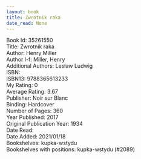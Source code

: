 ```yaml
---
layout: book
title: Zwrotnik raka
date_read: None
---
```


Book Id: 35261550<br />
Title: Zwrotnik raka<br />
Author: Henry Miller<br />
Author l-f: Miller, Henry<br />
Additional Authors: Lesław Ludwig<br />
ISBN: <br />
ISBN13: 9788365613233<br />
My Rating: 0<br />
Average Rating: 3.67<br />
Publisher: Noir sur Blanc<br />
Binding: Hardcover<br />
Number of Pages: 360<br />
Year Published: 2017<br />
Original Publication Year: 1934<br />
Date Read: <br />
Date Added: 2021/01/18<br />
Bookshelves: kupka-wstydu<br />
Bookshelves with positions: kupka-wstydu (#2089)<br />

